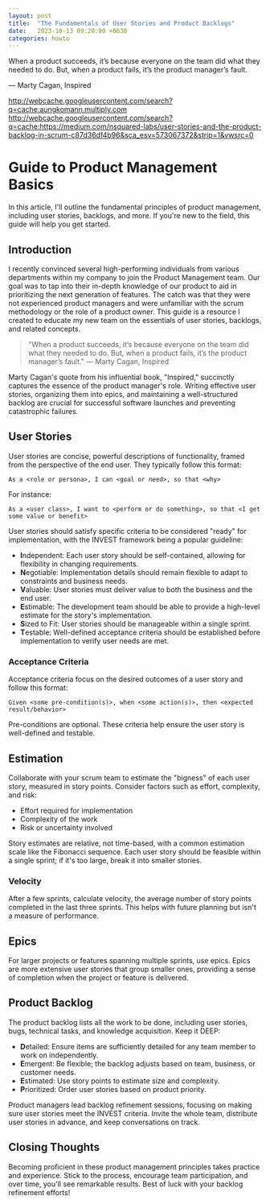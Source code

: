 ```yaml
---
layout: post
title:  "The Fundamentals of User Stories and Product Backlogs"
date:   2023-10-13 09:20:00 +0630
categories: howto
---
```


When a product succeeds, it’s because everyone on the team did what they needed to do. But, when a product fails, it’s the product manager’s fault.

— Marty Cagan, Inspired

http://webcache.googleusercontent.com/search?q=cache:aungkomann.multiply.com
http://webcache.googleusercontent.com/search?q=cache:https://medium.com/nsquared-labs/user-stories-and-the-product-backlog-in-scrum-c87d36df4b96&sca_esv=573067372&strip=1&vwsrc=0


# Guide to Product Management Basics

In this article, I'll outline the fundamental principles of product management, including user stories, backlogs, and more. If you're new to the field, this guide will help you get started.

## Introduction

I recently convinced several high-performing individuals from various departments within my company to join the Product Management team. Our goal was to tap into their in-depth knowledge of our product to aid in prioritizing the next generation of features. The catch was that they were not experienced product managers and were unfamiliar with the scrum methodology or the role of a product owner. This guide is a resource I created to educate my new team on the essentials of user stories, backlogs, and related concepts.

> "When a product succeeds, it’s because everyone on the team did what they needed to do. But, when a product fails, it’s the product manager’s fault." — Marty Cagan, Inspired

Marty Cagan's quote from his influential book, "Inspired," succinctly captures the essence of the product manager's role. Writing effective user stories, organizing them into epics, and maintaining a well-structured backlog are crucial for successful software launches and preventing catastrophic failures.

## User Stories

User stories are concise, powerful descriptions of functionality, framed from the perspective of the end user. They typically follow this format:

```
As a <role or persona>, I can <goal or need>, so that <why>
```

For instance:

```
As a <user class>, I want to <perform or do something>, so that <I get some value or benefit>
```

User stories should satisfy specific criteria to be considered "ready" for implementation, with the INVEST framework being a popular guideline:

- **I**ndependent: Each user story should be self-contained, allowing for flexibility in changing requirements.
- **N**egotiable: Implementation details should remain flexible to adapt to constraints and business needs.
- **V**aluable: User stories must deliver value to both the business and the end user.
- **E**stimable: The development team should be able to provide a high-level estimate for the story's implementation.
- **S**ized to Fit: User stories should be manageable within a single sprint.
- **T**estable: Well-defined acceptance criteria should be established before implementation to verify user needs are met.

### Acceptance Criteria

Acceptance criteria focus on the desired outcomes of a user story and follow this format:

```
Given <some pre-condition(s)>, when <some action(s)>, then <expected result/behavior>
```

Pre-conditions are optional. These criteria help ensure the user story is well-defined and testable.

## Estimation

Collaborate with your scrum team to estimate the "bigness" of each user story, measured in story points. Consider factors such as effort, complexity, and risk:

- Effort required for implementation
- Complexity of the work
- Risk or uncertainty involved

Story estimates are relative, not time-based, with a common estimation scale like the Fibonacci sequence. Each user story should be feasible within a single sprint; if it's too large, break it into smaller stories.

### Velocity

After a few sprints, calculate velocity, the average number of story points completed in the last three sprints. This helps with future planning but isn't a measure of performance.

## Epics

For larger projects or features spanning multiple sprints, use epics. Epics are more extensive user stories that group smaller ones, providing a sense of completion when the project or feature is delivered.

## Product Backlog

The product backlog lists all the work to be done, including user stories, bugs, technical tasks, and knowledge acquisition. Keep it DEEP:

- **D**etailed: Ensure items are sufficiently detailed for any team member to work on independently.
- **E**mergent: Be flexible; the backlog adjusts based on team, business, or customer needs.
- **E**stimated: Use story points to estimate size and complexity.
- **P**rioritized: Order user stories based on product priority.

Product managers lead backlog refinement sessions, focusing on making sure user stories meet the INVEST criteria. Invite the whole team, distribute user stories in advance, and keep conversations on track.

## Closing Thoughts

Becoming proficient in these product management principles takes practice and experience. Stick to the process, encourage team participation, and over time, you'll see remarkable results. Best of luck with your backlog refinement efforts!


